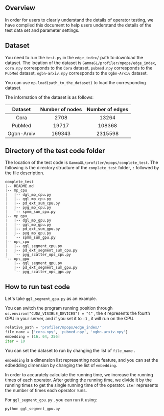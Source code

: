 ## Overview

In order for users to clearly understand the details of operator testing, we have compiled this document to help users understand the details of the test data set and parameter settings. 

## Dataset

You need to run the `test.py` in the `edge_index/` path to download the dataset. The location of the dataset is `GammaGL/profiler/mpops/edge_index`, `cora.npy` corresponds to the `Cora` dataset, `pubmed.npy` corresponds to the `PubMed` dataset, `ogbn-arxiv.npy` corresponds to the `Ogbn-Arxiv` dataset. 

You can use `np.load(path_to_the_dataset)` to load the corresponding dataset.

The information of the dataset is as follows:

|  Dataset   | Number of nodes | Number of edges |
| :--------: | :-------------: | :-------------: |
|    Cora    |      2708       |      13264      |
|   PubMed   |      19717      |     108368      |
| Ogbn-Arxiv |     169343      |     2315598     |

## Directory of the test code folder

The location of the test code is `GammaGL/profiler/mpops/complete_test`. The following is the directory structure of the `complete_test` folder, `:` followed by the file description. 

```
complete_test
|-- README.md
|-- mp_cpu
|   |-- dgl_mp_cpu.py
|   |-- ggl_mp_cpu.py
|   |-- pd_ext_sum_cpu.py
|   |-- pyg_mp_cpu.py
|   `-- spmm_sum_cpu.py
|-- mp_gpu
|   |-- dgl_mp_gpu.py
|   |-- ggl_mp_gpu.py
|   |-- pd_ext_sum_gpu.py
|   |-- pyg_mp_gpu.py
|   `-- spmm_sum_gpu.py
|-- ops_cpu
|   |-- ggl_segment_cpu.py
|   |-- pd_ext_segment_sum_cpu.py
|   `-- pyg_scatter_ops_cpu.py
`-- ops_gpu
    |-- ggl_segment_gpu.py
    |-- pd_ext_segment_sum_gpu.py
    `-- pyg_scatter_ops_gpu.py
```

## How to run test code

Let's take `ggl_segment_gpu.py` as an example. 

You can switch the program running position through `os.environ["CUDA_VISIBLE_DEVICES"] = "4"` , the `4` represents the fourth GPU in your server, and if you set it to `-1` , it will run on the CPU. 



```python
relative_path = 'profiler/mpops/edge_index/'
file_name = ['cora.npy', 'pubmed.npy', 'ogbn-arxiv.npy']
embedding = [16, 64, 256]
iter = 10
```

You can set the dataset to run by changing the list of `file_name` .

`embedding` is a dimension list representing node feature, and you can set the edbedding dimension by changing the list of `embedding`.

In order to accurately calculate the running time, we increase the running times of each operator. After getting the running time, we divide it by the running times to get the single running time of the operator. `iter` represents the number of times each operator runs.

For `ggl_segment_gpu.py` , you can run it using:

```bash
python ggl_segment_gpu.py
```

